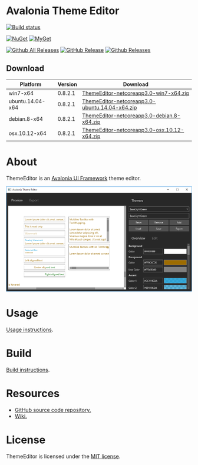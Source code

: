 # Avalonia Theme Editor

[![Build status](https://dev.azure.com/wieslawsoltes/GitHub/_apis/build/status/Sources/ThemeEditor)](https://dev.azure.com/wieslawsoltes/GitHub/_build/latest?definitionId=61)

[![NuGet](https://img.shields.io/nuget/v/ThemeEditor.Controls.ColorPicker.svg)](https://www.nuget.org/packages/ThemeEditor.Controls.ColorPicker) [![MyGet](https://img.shields.io/myget/themeeditor-nightly/vpre/ThemeEditor.Controls.ColorPicker.svg?label=myget)](https://www.myget.org/gallery/themeeditor-nightly)

[![Github All Releases](https://img.shields.io/github/downloads/wieslawsoltes/themeeditor/total.svg)](https://github.com/wieslawsoltes/ThemeEditor/releases)
[![GitHub Release](https://img.shields.io/github/release/wieslawsoltes/themeeditor.svg)](https://github.com/wieslawsoltes/ThemeEditor/releases/latest)
[![Github Releases](https://img.shields.io/github/downloads/wieslawsoltes/themeeditor/latest/total.svg)](https://github.com/wieslawsoltes/ThemeEditor/releases)

## Download

| Platform              | Version    | Download                                                                                                                                                                 |
|-----------------------|------------|--------------------------------------------------------------------------------------------------------------------------------------------------------------------------|
| win7-x64              | 0.8.2.1    | [ThemeEditor-netcoreapp3.0-win7-x64.zip](https://github.com/wieslawsoltes/ThemeEditor/releases/download/0.8.2.1/ThemeEditor-netcoreapp3.0-win7-x64.zip)                  |
| ubuntu.14.04-x64      | 0.8.2.1    | [ThemeEditor-netcoreapp3.0-ubuntu.14.04-x64.zip](https://github.com/wieslawsoltes/ThemeEditor/releases/download/0.8.2.1/ThemeEditor-netcoreapp3.0-ubuntu.14.04-x64.zip)  |
| debian.8-x64          | 0.8.2.1    | [ThemeEditor-netcoreapp3.0-debian.8-x64.zip](https://github.com/wieslawsoltes/ThemeEditor/releases/download/0.8.2.1/ThemeEditor-netcoreapp3.0-debian.8-x64.zip)          |
| osx.10.12-x64         | 0.8.2.1    | [ThemeEditor-netcoreapp3.0-osx.10.12-x64.zip](https://github.com/wieslawsoltes/ThemeEditor/releases/download/0.8.2.1/ThemeEditor-netcoreapp3.0-osx.10.12-x64.zip)        |

# About

ThemeEditor is an [Avalonia UI Framework](http://avaloniaui.net/) theme editor.

[![ThemeEditor](images/ThemeEditor.png)](images/ThemeEditor.png)

# Usage

[Usage instructions](https://github.com/wieslawsoltes/ThemeEditor/wiki/Usage).

# Build

[Build instructions](https://github.com/wieslawsoltes/ThemeEditor/wiki/Build).

# Resources

* [GitHub source code repository.](https://github.com/wieslawsoltes/ThemeEditor)
* [Wiki.](https://github.com/wieslawsoltes/ThemeEditor/wiki)

# License

ThemeEditor is licensed under the [MIT license](LICENSE.TXT).
